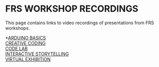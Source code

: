 # FRS WORKSHOP RECORDINGS

This page contains links to video recordings of presentations from FRS workshops.

*[ARDUINO BASICS](https://drive.google.com/file/d/1DOhtWT1sQMc-J1qporVVAEGnMiH0bErW/view?usp=sharing)\
[CREATIVE CODING](https://drive.google.com/file/d/1rO-tDKTpGzA56Rfl3sjMDRYBeChl0xHb/view?usp=sharing)\
[CODE LAB](https://drive.google.com/file/d/1Q9w0ArBZDGXQaWmth-7xR8jVyr8pUrNq/view?usp=sharing)\
[INTERACTIVE STORYTELLING](https://drive.google.com/file/d/11SBkFH_cJRp399pUbbLXNU1j93fPa8Jh/view?usp=sharing)\
[VIRTUAL EXHIBITION](https://drive.google.com/file/d/1NNrxsWhvxq0lnVde3fJl5g7xD1ieJmcP/view?usp=sharing)
